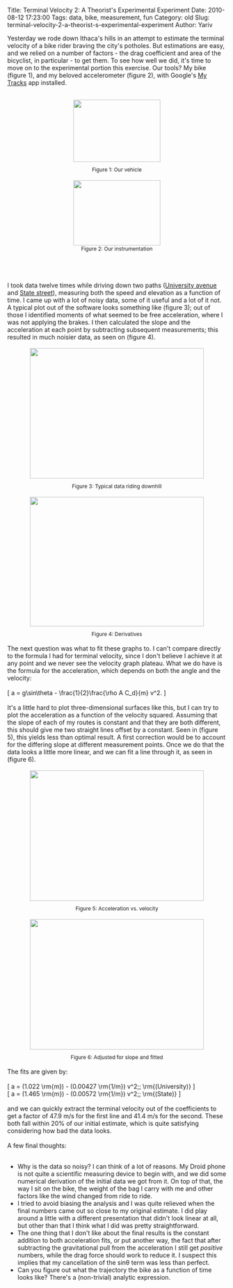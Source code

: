 Title: Terminal Velocity 2: A Theorist's Experimental Experiment
Date: 2010-08-12 17:23:00
Tags: data, bike, measurement, fun
Category: old
Slug: terminal-velocity-2-a-theorist-s-experimental-experiment
Author: Yariv

Yesterday we rode down Ithaca's hills in an attempt to estimate the terminal velocity of a bike rider braving the city's potholes. But estimations are easy, and we relied on a number of factors - the drag coefficient and area of the bicyclist, in particular - to get them. To see how well we did, it's time to move on to the experimental portion this exercise. Our tools? My bike (figure 1), and my beloved accelerometer (figure 2), with Google's <a href="http://mytracks.appspot.com/">My Tracks</a> app installed.<br /><br /><div style="text-align: center;"><a href="http://2.bp.blogspot.com/_JIGLe2C6VxI/TGRzmU_-t0I/AAAAAAAACFA/6JFhG9Z9YiA/s1600/bike.jpg" onblur="try {parent.deselectBloggerImageGracefully();} catch(e) {}"><img alt="" border="0" id="BLOGGER_PHOTO_ID_5504651746862872386" src="http://2.bp.blogspot.com/_JIGLe2C6VxI/TGRzmU_-t0I/AAAAAAAACFA/6JFhG9Z9YiA/s200/bike.jpg" style="cursor: pointer; display: block; height: 143px; margin: 0px auto 10px; text-align: center; width: 200px;" /></a><span style="font-size: 85%;">Figure 1: Our vehicle</span><br /><br /><div style="text-align: center;"><a href="http://2.bp.blogspot.com/_JIGLe2C6VxI/TGRn_JN3A6I/AAAAAAAACEQ/b02aLvN9_ys/s1600/Droid+2.png" onblur="try {parent.deselectBloggerImageGracefully();} catch(e) {}"><img alt="" border="0" id="BLOGGER_PHOTO_ID_5504638979057058722" src="http://2.bp.blogspot.com/_JIGLe2C6VxI/TGRn_JN3A6I/AAAAAAAACEQ/b02aLvN9_ys/s200/Droid+2.png" style="cursor: pointer; height: 150px; width: 200px;" /></a></div></div><div style="text-align: center;"><span style="font-size: 85%;">Figure 2: Our instrumentation</span></div><br /><a name='more'></a><br /><br /><br />I took data twelve times while driving down two paths (<a href="http://maps.google.com/maps?f=q&amp;source=s_q&amp;hl=en&amp;geocode=&amp;q=University+and+Cornell,+Ithaca+NY&amp;sll=42.44395,-76.485014&amp;sspn=0.016721,0.038581&amp;ie=UTF8&amp;hq=&amp;hnear=University+Ave+%26+Cornell+Ave,+Ithaca+College,+Tompkins,+New+York+14850&amp;ll=42.447243,-76.493082&amp;spn=0.01672,0.038581&amp;t=p&amp;z=15">University avenue</a>  and <a href="http://maps.google.com/maps?f=q&amp;source=s_q&amp;hl=en&amp;geocode=&amp;q=State+and+Stewart,+Ithaca,+NY&amp;sll=42.447243,-76.493082&amp;sspn=0.01672,0.038581&amp;ie=UTF8&amp;hq=&amp;hnear=E+State+St+%26+Stewart+Ave,+Ithaca+College,+Tompkins,+New+York+14850&amp;ll=42.439262,-76.489692&amp;spn=0.016722,0.038581&amp;t=p&amp;z=15">State street</a>), measuring both the speed and elevation as a function of time. I came up with a lot of noisy data, some of it useful and a lot of it not. A typical plot out of the software looks something like (figure 3); out of those I identified moments of what seemed to be free acceleration, where I was not applying the brakes. I then calculated the slope and the acceleration at each point by subtracting subsequent measurements; this resulted in much noisier data, as seen on (figure 4).<br /><br /><div style="text-align: center;"><a href="http://2.bp.blogspot.com/_JIGLe2C6VxI/TGRoiavSb4I/AAAAAAAACEY/3Yee3_k-TiY/s1600/University7.png" onblur="try {parent.deselectBloggerImageGracefully();} catch(e) {}"><img alt="" border="0" id="BLOGGER_PHOTO_ID_5504639585056092034" src="http://2.bp.blogspot.com/_JIGLe2C6VxI/TGRoiavSb4I/AAAAAAAACEY/3Yee3_k-TiY/s400/University7.png" style="cursor: pointer; display: block; height: 300px; margin: 0px auto 10px; text-align: center; width: 400px;" /></a><span style="font-size: 85%;">Figure 3: Typical data riding downhill</span><br /><br /><a href="http://1.bp.blogspot.com/_JIGLe2C6VxI/TGRo0pVcbSI/AAAAAAAACEg/qdGFWsUS4X8/s1600/University7DiffFocus.png" onblur="try {parent.deselectBloggerImageGracefully();} catch(e) {}"><img alt="" border="0" id="BLOGGER_PHOTO_ID_5504639898211872034" src="http://1.bp.blogspot.com/_JIGLe2C6VxI/TGRo0pVcbSI/AAAAAAAACEg/qdGFWsUS4X8/s400/University7DiffFocus.png" style="cursor: pointer; display: block; height: 298px; margin: 0px auto 10px; text-align: center; width: 400px;" /></a><span style="font-size: 85%;">Figure 4: Derivatives</span></div><br />The next question was what to fit these graphs to. I can't compare directly to the formula I had for terminal velocity, since I don't believe I achieve it at any point and we never see the velocity graph plateau. What we do have is the formula for the acceleration, which depends on both the angle and the velocity:<br /><br />\[ a = g\sin\theta -  \frac{1}{2}\frac{\rho A C_d}{m}  v^2. \]<br /><br />It's a little hard to plot three-dimensional surfaces like this, but I can try to plot the acceleration as a function of the velocity squared. Assuming that the slope of each of my routes is constant and that they are both different, this should give me two straight lines offset by a constant. Seen in (figure 5), this yields less than optimal result. A first correction would be to account for the differing slope at different measurement points. Once we do that the data looks a little more linear, and we can fit a line through it, as seen in (figure 6).<br /><br /><div style="text-align: center;"><a href="http://2.bp.blogspot.com/_JIGLe2C6VxI/TGRpFDSXYbI/AAAAAAAACEo/pce7SNz6s_U/s1600/avv.png" onblur="try {parent.deselectBloggerImageGracefully();} catch(e) {}"><img alt="" border="0" id="BLOGGER_PHOTO_ID_5504640180056187314" src="http://2.bp.blogspot.com/_JIGLe2C6VxI/TGRpFDSXYbI/AAAAAAAACEo/pce7SNz6s_U/s400/avv.png" style="cursor: pointer; display: block; height: 300px; margin: 0px auto 10px; text-align: center; width: 400px;" /></a><span style="font-size: 85%;">Figure 5: Acceleration vs. velocity</span><br /><br /></div><div style="text-align: center;"><a href="http://1.bp.blogspot.com/_JIGLe2C6VxI/TGRpIHtielI/AAAAAAAACEw/-MuDiahJbxg/s1600/avvfixed.png" onblur="try {parent.deselectBloggerImageGracefully();} catch(e) {}"><img alt="" border="0" id="BLOGGER_PHOTO_ID_5504640232783510098" src="http://1.bp.blogspot.com/_JIGLe2C6VxI/TGRpIHtielI/AAAAAAAACEw/-MuDiahJbxg/s400/avvfixed.png" style="cursor: pointer; display: block; height: 300px; margin: 0px auto 10px; text-align: center; width: 400px;" /></a><span style="font-size: 85%;">Figure 6: Adjusted for slope and fitted</span></div><br />The fits are given by:<br /><br />\[ a = (1.022 \rm{m}) - (0.00427 \rm{1/m}) v^2\;\; \rm{(University)} \]<br />\[ a = (1.465 \rm{m}) - (0.00572 \rm{1/m}) v^2\;\; \rm{(State)} \]<br /><br />and we can quickly extract the terminal velocity out of the coefficients to get a factor of 47.9 m/s for the first line and 41.4 m/s for the second. These both fall within 20% of our initial estimate, which is quite satisfying considering how bad the data looks.<br /><br />A few final thoughts:<br /><br /><ul><li>Why is the data so noisy? I can think of a lot of reasons. My Droid phone is not quite a scientific measuring device to begin with, and we did some numerical derivation of the initial data we got from it. On top of that, the way I sit on the bike, the weight of the bag I carry with me and other factors like the wind changed from ride to ride.</li><li>I tried to avoid biasing the analysis and I was quite relieved when the final numbers came out so close to my original estimate. I did play around a little with a different presentation that didn't look linear at all, but other than that I think what I did was pretty straightforward.</li><li>The one thing that I don't like about the final results is the constant addition to both acceleration fits, or put another way, the fact that after subtracting the gravitational pull from the acceleration I still get <span style="font-style: italic;">positive</span> numbers, while the drag force should work to reduce it. I suspect this implies that my cancellation of the sinθ term was less than perfect.</li><li>Can you figure out what the trajectory the bike as a function of time looks like? There's a (non-trivial) analytic expression.<br /></li></ul>
